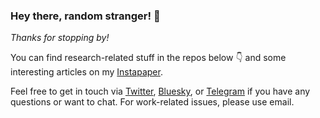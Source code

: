 ### Hey there, random stranger! 👋

*Thanks for stopping by!*

You can find research-related stuff in the repos below :point_down: and some interesting articles on my [Instapaper](https://www.instapaper.com/p/viridiano).

Feel free to get in touch via [Twitter](https://twitter.com/viridiano), [Bluesky](https://bsky.app/profile/viridiano.bsky.social), or [Telegram](https://t.me/viridiano) if you have any questions or want to chat. For work-related issues, please use email.
